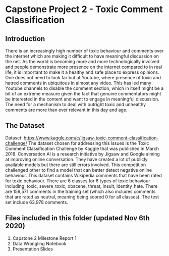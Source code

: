 # Capstone Project 2 - Toxic Comment Classification

## Introduction
There is an increasingly high number of toxic behaviour and comments over the internet which are making it difficult to have meaningful discussion on the net. As the world is becoming more and more technologically involved and people demonstrate more presence on the internet compared to in real life, it is important to make it a healthy and safe place to express opinions. 
One does not need to look far but at Youtube, where presence of toxic and hatred comments in ubiquitous in almost any video. This has led many Youtube channels to disable the comment section, which in itself might be a bit of an extreme measure given the fact that genuine commentators might be interested in the content and want to engage in meaningful discussion. The need for a mechanism to deal with outright toxic and unhealthy comments are more than ever relevant in this day and age.

## The Dataset

Dataset: https://www.kaggle.com/c/jigsaw-toxic-comment-classification-challenge/
The dataset chosen for addressing this issues is the Toxic Comment Classification Challenge by Kaggle that was published in March 2018. Conversation AI is a research initiative by Jigsaw and Google aiming at improving online conversation. They have created a lot of publicly available models but there are still errors involved. This competition challenged other to find a model that can better detect negative online behaviour.
This dataset contains Wikipedia comments that have been rated for toxic behaviour. There are 6 classes for 6 types of toxic behaviour including: toxic, severe_toxic, obscene, threat, insult, identity_hate. There are 159,571 comments in the training set (which also includes comments that are rated as neutral, meaning being scored 0 for all classes). The test set include 63,978 comments.

## Files included in this folder (updated Nov 6th 2020)
1. Capstone 2 Milestone Report 1
2. Data Wrangling Notebook
3. Presentation Slides
